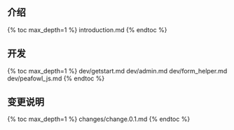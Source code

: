 ## 介绍

{% toc max_depth=1 %}
introduction.md
{% endtoc %}

## 开发

{% toc max_depth=1 %}
dev/getstart.md
dev/admin.md
dev/form_helper.md
dev/peafowl_js.md
{% endtoc %}

## 变更说明

{% toc max_depth=1 %}
changes/change.0.1.md
{% endtoc %}
